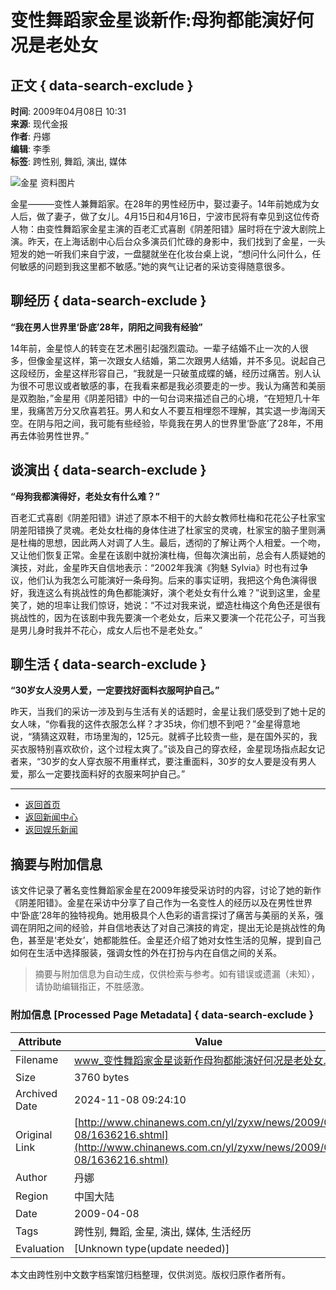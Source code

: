 # 变性舞蹈家金星谈新作:母狗都能演好何况是老处女

## 正文 { data-search-exclude }


**时间**: 2009年04月08日 10:31  
**来源**: 现代金报  
**作者**: 丹娜  
**编辑**: 李季  
**标签**: 跨性别, 舞蹈, 演出, 媒体

![金星 资料图片](http://i2.chinanews.com/zwimg/01.jpg)

金星———变性人兼舞蹈家。在28年的男性经历中，娶过妻子。14年前她成为女人后，做了妻子，做了女儿。4月15日和4月16日，宁波市民将有幸见到这位传奇人物：由变性舞蹈家金星主演的百老汇式喜剧《阴差阳错》届时将在宁波大剧院上演。昨天，在上海话剧中心后台众多演员们忙碌的身影中，我们找到了金星，一头短发的她一听我们来自宁波，一盘腿就坐在化妆台桌上说，“想问什么问什么，任何敏感的问题到我这里都不敏感。”她的爽气让记者的采访变得随意很多。

## 聊经历 { data-search-exclude }

**“我在男人世界里‘卧底’28年，阴阳之间我有经验”**

14年前，金星惊人的转变在艺术圈引起强烈震动。一辈子结婚不止一次的人很多，但像金星这样，第一次跟女人结婚，第二次跟男人结婚，并不多见。说起自己这段经历，金星这样形容自己，“我就是一只破茧成蝶的蛹，经历过痛苦。别人认为很不可思议或者敏感的事，在我看来都是我必须要走的一步。我认为痛苦和美丽是双胞胎，”金星用《阴差阳错》中的一句台词来描述自己的心境，“在短短几十年里，我痛苦万分又欣喜若狂。男人和女人不要互相埋怨不理解，其实退一步海阔天空。在阴与阳之间，我可能有些经验，毕竟我在男人的世界里‘卧底’了28年，不用再去体验男性世界。”

## 谈演出 { data-search-exclude }

**“母狗我都演得好，老处女有什么难？”**

百老汇式喜剧《阴差阳错》讲述了原本不相干的大龄女教师杜梅和花花公子杜家宝阴差阳错换了灵魂。老处女杜梅的身体住进了杜家宝的灵魂，杜家宝的脑子里则满是杜梅的思想，因此两人对调了人生。最后，透彻的了解让两个人相爱。一个吻，又让他们恢复正常。金星在该剧中就扮演杜梅，但每次演出前，总会有人质疑她的演技，对此，金星昨天自信地表示：“2002年我演《狗魅 Sylvia》时也有过争议，他们认为我怎么可能演好一条母狗。后来的事实证明，我把这个角色演得很好，我连这么有挑战性的角色都能演好，演个老处女有什么难？”说到这里，金星笑了，她的坦率让我们惊讶，她说：“不过对我来说，塑造杜梅这个角色还是很有挑战性的，因为在该剧中我先要演一个老处女，后来又要演一个花花公子，可当我是男儿身时我并不花心，成女人后也不是老处女。”

## 聊生活 { data-search-exclude }

**“30岁女人没男人爱，一定要找好面料衣服呵护自己。”**

昨天，当我们的采访一涉及到与生活有关的话题时，金星让我们感受到了她十足的女人味，“你看我的这件衣服怎么样？才35块，你们想不到吧？”金星得意地说，“猜猜这双鞋，市场里淘的，125元。就裤子比较贵一些，是在国外买的，我买衣服特别喜欢砍价，这个过程太爽了。”谈及自己的穿衣经，金星现场指点起女记者来，“30岁的女人穿衣服不用重样式，要注重面料，30岁的女人要是没有男人爱，那么一定要找面料好的衣服来呵护自己。”  

---

- [返回首页](http://www.chinanews.com/)
- [返回新闻中心](http://www.chinanews.com.cn/)
- [返回娱乐新闻](http://www.chinanews.com.cn/entertainment.shtml)
<!-- tcd_original_link http://www.chinanews.com.cn/yl/zyxw/news/2009/04-08/1636216.shtml -->
## 摘要与附加信息

<!-- tcd_abstract -->
该文件记录了著名变性舞蹈家金星在2009年接受采访时的内容，讨论了她的新作《阴差阳错》。金星在采访中分享了自己作为一名变性人的经历以及在男性世界中‘卧底’28年的独特视角。她用极具个人色彩的语言探讨了痛苦与美丽的关系，强调在阴阳之间的经验，并自信地表达了对自己演技的肯定，提出无论是挑战性的角色，甚至是‘老处女’，她都能胜任。金星还介绍了她对女性生活的见解，提到自己如何在生活中选择服装，强调女性的外在打扮与内在自信之间的关系。
<!-- tcd_abstract_end -->

> 摘要与附加信息为自动生成，仅供检索与参考。如有错误或遗漏（未知），请协助编辑指正，不胜感激。

### 附加信息 [Processed Page Metadata] { data-search-exclude }

| Attribute       | Value                                  |
|-----------------|----------------------------------------|
| Filename        | www_变性舞蹈家金星谈新作母狗都能演好何况是老处女.md                             |
| Size            | 3760 bytes                           |
| Archived Date   | 2024-11-08 09:24:10                             |
| Original Link   | [http://www.chinanews.com.cn/yl/zyxw/news/2009/04-08/1636216.shtml](http://www.chinanews.com.cn/yl/zyxw/news/2009/04-08/1636216.shtml)                       |
| Author          | 丹娜                               |
| Region          | 中国大陆                               |
| Date            | 2009-04-08                                 |
| Tags            | 跨性别, 舞蹈, 金星, 演出, 媒体, 生活经历                                 |
| Evaluation            | [Unknown type(update needed)]                                 |
<!-- tcd_table_end -->

本文由跨性别中文数字档案馆归档整理，仅供浏览。版权归原作者所有。
